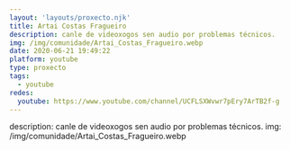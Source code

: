 ```yaml
---
layout: 'layouts/proxecto.njk'
title: Artai Costas Fragueiro
description: canle de videoxogos sen audio por problemas técnicos.
img: /img/comunidade/Artai_Costas_Fragueiro.webp
date: 2020-06-21 19:49:22
platform: youtube
type: proxecto
tags:
  - youtube
redes:
  youtube: https://www.youtube.com/channel/UCFLSXWvwr7pEry7ArTB2f-g
---
```

description: canle de videoxogos sen audio por problemas técnicos.
img: /img/comunidade/Artai_Costas_Fragueiro.webp
